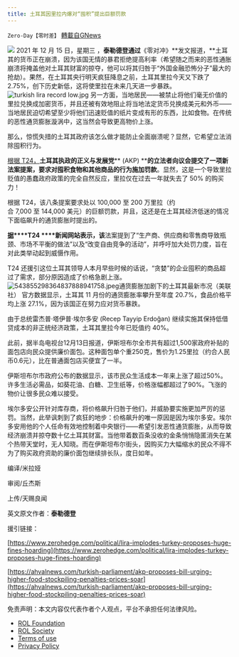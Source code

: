 ```yaml
---
title: 土耳其因里拉内爆对“囤积”提出巨额罚款
---
```

`Zero-Day【零时差】` [轉載自GNews](https://gnews.org/zh-hans/1757903/)

![](https://assets.gnews.org/wp-content/uploads/2021/12/2D74158E-6CC9-4E36-B5FF-93AC153466F4.png)
2021 年 12 月 15 日，星期三 ，**泰勒德登通过**《零对冲》**发文报道，**土耳其的货币正在崩溃，因为该国无情的暴君拒绝提高利率（希望随之而来的恶性通胀崩溃将掩盖他对土耳其财富的掠夺，他可以将其归咎于“外国金融恐怖分子”最大的抢劫）。果然，在土耳其央行明天疯狂降息之前，土耳其里拉今天又下跌了2.75%，创下历史新低，这将使里拉在未来几天进一步暴跌。
![turkish lira record low.jpg](https://assets.gnews.org/wp-content/uploads/2021/12/99A093B0-8233-41D6-BADD-7E53CD5E6070.jpeg)
另一方面，当地居民——被禁止将他们毫无价值的里拉兑换成加密货币，并且还被有效地阻止将当地法定货币兑换成美元和外币——当地居民迫切希望至少将他们迅速贬值的纸片变成有形的东西，比如食物。在传统的恶性通货膨胀漩涡中，这当然会导致更高物价上涨。

那么，惊慌失措的土耳其政府该怎么做才能防止全面崩溃呢？显然，它希望立法消除囤积行为。

[根据 T24，](https://ahvalnews.com/turkish-parliament/akp-proposes-bill-urging-higher-food-stockpiling-penalties-prices-soar)**土耳其执政的正义与发展党**** (AKP) ****的**立法者**向议会提交了一项新法案提案，要求对囤积食物和其他商品的行为施加罚款**。显然，这是一个导致里拉贬值的愚蠢政府政策的完全自然反应，里拉仅在过去一年就失去了 50% 的购买力！

根据 T24，该八条提案要求处以 100,000 至 200 万里拉（约合 7,000 至 144,000 美元）的巨额罚款，并且，这还是在土耳其经济低迷的情况下面临飙升的通货膨胀时提出的。

**[据](https://t24.com.tr/haber/stokcu-lara-ceza-artirimi-teklifi-meclis-e-sunuldu,1000528)****T24 ****新闻网站表示，该**法案提到了“生产商、供应商和零售商导致瓶颈、市场不平衡的做法”以及“改变自由竞争的活动”，并呼吁加大处罚力度，旨在对此类举动起到威慑作用。

T24 还援引这位土耳其领导人本月早些时候的话说，“贪婪”的企业囤积的商品超过了需求，部分原因造成了价格急剧上涨。
![543855298364837888941758.jpeg](https://assets.gnews.org/wp-content/uploads/2021/12/F1406B43-E46E-4BA8-87F4-46EF3A536FAE.jpeg)通货膨胀加剧下的土耳其最新市况（美联社）
官方数据显示，土耳其 11 月份的通货膨胀率攀升至年度 20.7%，食品价格平均上涨 27.1%，因为该国正在努力应对货币暴跌。

由于总统雷杰普·塔伊普·埃尔多安 (Recep Tayyip Erdoğan) 继续实施其保持低借贷成本的非正统经济政策，土耳其里拉今年已贬值约 40%。

此前，据半岛电视台12月13日报道，伊斯坦布尔全市共有超过1,500家政府补贴的面包店向民众提供廉价面包。这种面包单个重250克，售价为1.25里拉（约合人民币0.6元），比在普通面包店买便宜了一半。

伊斯坦布尔市政府公布的数据显示，该市民众生活成本一年来上涨了超过50%。许多生活必需品，如葵花油、白糖、卫生纸等，价格涨幅都超过了90%。飞涨的物价让很多民众难以接受。

埃尔多安公开针对库存商，将价格飙升归咎于他们，并威胁要实施更加严厉的惩罚。当然，此举讽刺到了疯狂的地步：价格飙升的唯一原因是因为埃尔多安。埃尔多安用他的个人任命有效地控制着中央银行——希望引发恶性通货膨胀，从而导致经济崩溃并掠夺数十亿土耳其财富。当他带着数百条没收的金条悄悄隐匿消失在某个热带天堂时，无人知晓。而在伊斯坦布尔街头，因购买力大幅缩水的民众不得不为了购买政府资助的廉价面包继续排长队，度日如年。

编译/米拉娅

审阅/丘杰斯

上传/天赐良闻

英文原文作者：**泰勒德登**

援引链接：

[https://www.zerohedge.com/political/lira-implodes-turkey-proposes-huge-fines-hoarding](https://www.zerohedge.com/political/lira-implodes-turkey-proposes-huge-fines-hoarding)

[https://ahvalnews.com/turkish-parliament/akp-proposes-bill-urging-higher-food-stockpiling-penalties-prices-soar](https://ahvalnews.com/turkish-parliament/akp-proposes-bill-urging-higher-food-stockpiling-penalties-prices-soar)

 

免责声明：本文内容仅代表作者个人观点，平台不承担任何法律风险。

- [ROL Foundation](https://rolfoundation.org/)
- [ROL Society](https://rolsociety.org/)
- [Terms of use](https://gnews.org/terms-of-use-3/)
- [Privacy Policy](https://gnews.org/privacy-policy/)
